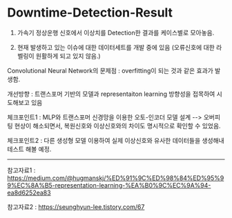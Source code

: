 # Downtime-Detection-Result

1. 가속기 정상운행 신호에서 이상치를 Detection한 결과를 케이스별로 모아놓음.

2. 현재 발생하고 있는 이슈에 대한 데이터세트를 개발 중에 있음 (오류신호에 대한 라벨링이 원활하게 되고 있지 않음.)

Convolutional Neural Network의 문제점 : overfitting이 되는 것과 같은 효과가 발생함.

개선방향 : 트랜스포머 기반의 모델과 representaiton learning 방향성을 접목하여 시도해보고 있음

체크포인트1 : MLP와 트랜스포머 신경망을 이용한 오토-인코더 모델 설계 --> 오버피팅 현상이 해소되면서, 복원신호와 이상신호와의 차이도 명시적으로 확인할 수 있었음.

체크포인트2 : 다른 생성형 모델 이용하여 실제 이상신호와 유사한 데이터들을 생성해내 테스트 해볼 예정.

----------------------------------------------------------------------------------------------------------------------------------------
참고자료1 : https://medium.com/@hugmanskj/%ED%91%9C%ED%98%84%ED%95%99%EC%8A%B5-representation-learning-%EA%B0%9C%EC%9A%94-ea8d6252ea83

참고자료2 : https://seunghyun-lee.tistory.com/67
